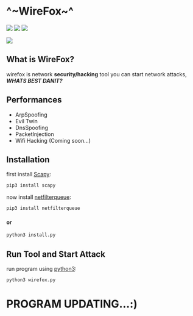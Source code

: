 # ^~WireFox~^
![](https://img.shields.io/badge/Type-NetworkTool-yellow) ![](https://img.shields.io/badge/Version-1.0.3-blue) ![](https://img.shields.io/badge/language-Python-inactive)

![](https://img.techpowerup.org/201005/screenshot-from-2020-10-05-10-59-52.png)

## What is WireFox?
wirefox is network **security/hacking** tool
you can start network attacks, ***WHATS BEST DANIT?***

## Performances
* ArpSpoofing
* Evil Twin
* DnsSpoofing
* PacketInjection
* Wifi Hacking (Coming soon...)

## Installation
first install [Scapy](https://github.com/secdev/scapy):
```bash
pip3 install scapy
```
now install [netfilterqueue](https://github.com/kti/python-netfilterqueue):
```bash
pip3 install netfilterqueue
```

#### or
```bash
python3 install.py
```
## Run Tool and Start Attack
run program using [python3](https://python.org):
```
python3 wirefox.py
```

# **PROGRAM UPDATING...:)**
